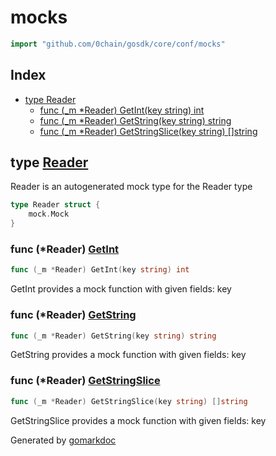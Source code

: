 <!-- Code generated by gomarkdoc. DO NOT EDIT -->

# mocks

```go
import "github.com/0chain/gosdk/core/conf/mocks"
```

## Index

- [type Reader](<#Reader>)
  - [func \(\_m \*Reader\) GetInt\(key string\) int](<#Reader.GetInt>)
  - [func \(\_m \*Reader\) GetString\(key string\) string](<#Reader.GetString>)
  - [func \(\_m \*Reader\) GetStringSlice\(key string\) \[\]string](<#Reader.GetStringSlice>)


<a name="Reader"></a>
## type [Reader](<https://github.com/0chain/gosdk/blob/doc/initial/core/conf/mocks/Reader.go#L8-L10>)

Reader is an autogenerated mock type for the Reader type

```go
type Reader struct {
    mock.Mock
}
```

<a name="Reader.GetInt"></a>
### func \(\*Reader\) [GetInt](<https://github.com/0chain/gosdk/blob/doc/initial/core/conf/mocks/Reader.go#L13>)

```go
func (_m *Reader) GetInt(key string) int
```

GetInt provides a mock function with given fields: key

<a name="Reader.GetString"></a>
### func \(\*Reader\) [GetString](<https://github.com/0chain/gosdk/blob/doc/initial/core/conf/mocks/Reader.go#L27>)

```go
func (_m *Reader) GetString(key string) string
```

GetString provides a mock function with given fields: key

<a name="Reader.GetStringSlice"></a>
### func \(\*Reader\) [GetStringSlice](<https://github.com/0chain/gosdk/blob/doc/initial/core/conf/mocks/Reader.go#L41>)

```go
func (_m *Reader) GetStringSlice(key string) []string
```

GetStringSlice provides a mock function with given fields: key

Generated by [gomarkdoc](<https://github.com/princjef/gomarkdoc>)
